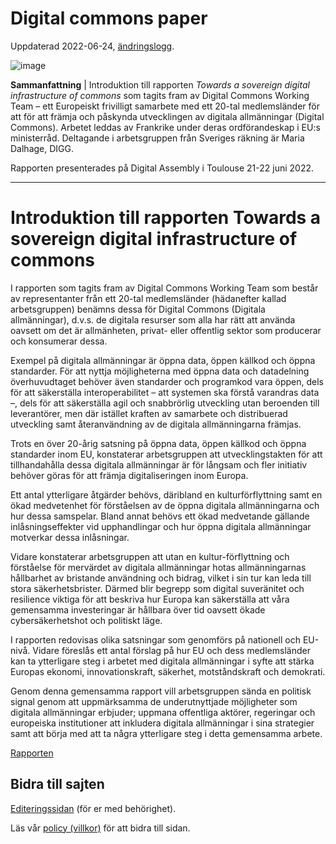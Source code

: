 # Digital commons paper
Uppdaterad 2022-06-24, [ändringslogg](https://gitlab.com/open-data-knowledge-sharing/wiki/-/wikis/Digital-Workshopserie/history).

![image](https://gitlab.com/open-data-knowledge-sharing/wiki/-/wikis/uploads/4209fec93dc3a135943622f4227e6fe2/image.png)


**Sammanfattning** | Introduktion till rapporten *Towards a sovereign digital infrastructure of commons* som tagits fram av Digital Commons Working Team – ett Europeiskt frivilligt samarbete med ett 20-tal medlemsländer för att för att främja och påskynda utvecklingen av digitala allmänningar (Digital Commons). Arbetet leddas av Frankrike under deras ordförandeskap i EU:s ministerråd. Deltagande i arbetsgruppen från Sveriges räkning är Maria Dalhage, DIGG.

Rapporten presenterades på Digital Assembly i Toulouse 21-22 juni 2022.

<hr/>

# Introduktion till rapporten Towards a sovereign digital infrastructure of commons
I rapporten som tagits fram av Digital Commons Working Team som består av representanter från ett 20-tal medlemsländer (hädanefter kallad arbetsgruppen) benämns dessa för Digital Commons (Digitala allmänningar), d.v.s. de digitala resurser som alla har rätt att använda oavsett om det är allmänheten, privat- eller offentlig sektor som producerar och konsumerar dessa. 

Exempel på digitala allmänningar är öppna data, öppen källkod och öppna standarder. För att nyttja möjligheterna med öppna data och datadelning överhuvudtaget behöver även standarder och programkod vara öppen, dels för att säkerställa interoperabilitet – att systemen ska förstå varandras data –, dels för att säkerställa agil och snabbrörlig utveckling utan beroenden till leverantörer, men där istället kraften av samarbete och distribuerad utveckling samt återanvändning av de digitala allmänningarna främjas. 

Trots en över 20-årig satsning på öppna data, öppen källkod och öppna standarder inom EU, konstaterar arbetsgruppen att utvecklingstakten för att tillhandahålla dessa digitala allmänningar är för långsam och fler initiativ behöver göras för att främja digitaliseringen inom Europa. 

Ett antal ytterligare åtgärder behövs, däribland en kulturförflyttning samt en ökad medvetenhet för förståelsen av de öppna digitala allmänningarna och hur dessa samspelar. Bland annat behövs ett ökad medvetande gällande inlåsningseffekter vid upphandlingar och hur öppna digitala allmänningar motverkar dessa inlåsningar. 

Vidare konstaterar arbetsgruppen att utan en kultur-förflyttning och förståelse för mervärdet av digitala allmänningar hotas allmänningarnas hållbarhet av bristande användning och bidrag, vilket i sin tur kan leda till stora säkerhetsbrister. Därmed blir begrepp som digital suveränitet och resilience viktiga för att beskriva hur Europa kan säkerställa att våra gemensamma investeringar är hållbara över tid oavsett ökade cybersäkerhetshot och politiskt läge. 

I rapporten redovisas olika satsningar som genomförs på nationell och EU-nivå. Vidare föreslås ett antal förslag på hur EU och dess medlemsländer kan ta ytterligare steg  i arbetet med digitala allmänningar i syfte att stärka Europas ekonomi, innovationskraft, säkerhet, motståndskraft och demokrati. 

Genom denna gemensamma rapport vill arbetsgruppen sända en politisk signal genom att uppmärksamma de underutnyttjade möjligheter som digitala allmänningar erbjuder; uppmana offentliga aktörer, regeringar och europeiska institutioner att inkludera digitala allmänningar i sina strategier samt att börja med att ta några ytterligare steg i detta gemensamma arbete.

[Rapporten](https://www.diplomatie.gouv.fr/IMG/pdf/report_of_the_european_working_team_on_digital_commons_digital_assembly_june_2022_wnetherlands_cle843dbf.pdf)

## Bidra till sajten

[Editeringssidan](https://gitlab.com/open-data-knowledge-sharing/wiki/-/wikis/Digital-Commons-paper) (för er med behörighet).

Läs vår [policy (villkor)](https://nosad.se/Policy) för att bidra till sidan.
